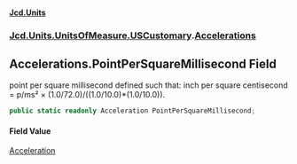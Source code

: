 #### [Jcd.Units](index.md 'index')
### [Jcd.Units.UnitsOfMeasure.USCustomary](Jcd.Units.UnitsOfMeasure.USCustomary.md 'Jcd.Units.UnitsOfMeasure.USCustomary').[Accelerations](Accelerations.md 'Jcd.Units.UnitsOfMeasure.USCustomary.Accelerations')

## Accelerations.PointPerSquareMillisecond Field

point per square millisecond defined such that: inch per square centisecond = p/ms² × (1.0/72.0)/((1.0/10.0)*(1.0/10.0)).

```csharp
public static readonly Acceleration PointPerSquareMillisecond;
```

#### Field Value
[Acceleration](Acceleration.md 'Jcd.Units.UnitTypes.Acceleration')
